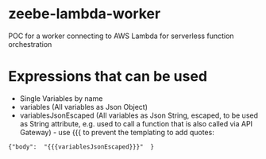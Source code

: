 # zeebe-lambda-worker
POC for a worker connecting to AWS Lambda for serverless function orchestration


# Expressions that can be used

* Single Variables by name
* variables (All variables as Json Object)
* variablesJsonEscaped (All variables as Json String, escaped, to be used as String attribute, e.g. used to call a function that is also called via API Gateway) - use {{{ to prevent the templating to add quotes:

```
{"body":  "{{{variablesJsonEscaped}}}"  }
```
